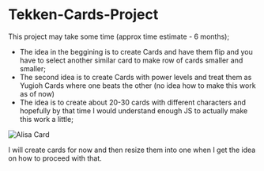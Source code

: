 # Tekken-Cards-Project

This project may take some time (approx time estimate - 6 months);
- The idea in the beggining is to create Cards and have them flip and you have to select another similar card to make row of cards smaller and smaller;
- The second idea is to create Cards with power levels and treat them as Yugioh Cards where one beats the other (no idea how to make this work as of now)
- The idea is to create about 20-30 cards with different characters and hopefully by that time I would understand enough JS to actually make this work a little;

![Alisa Card](https://github.com/Danielfww/Tekken-Cards-Project/assets/158219974/ac6acda6-7b21-451c-8557-4a91b2064426)

I will create cards for now and then resize them into one when I get the idea on how to proceed with that.
